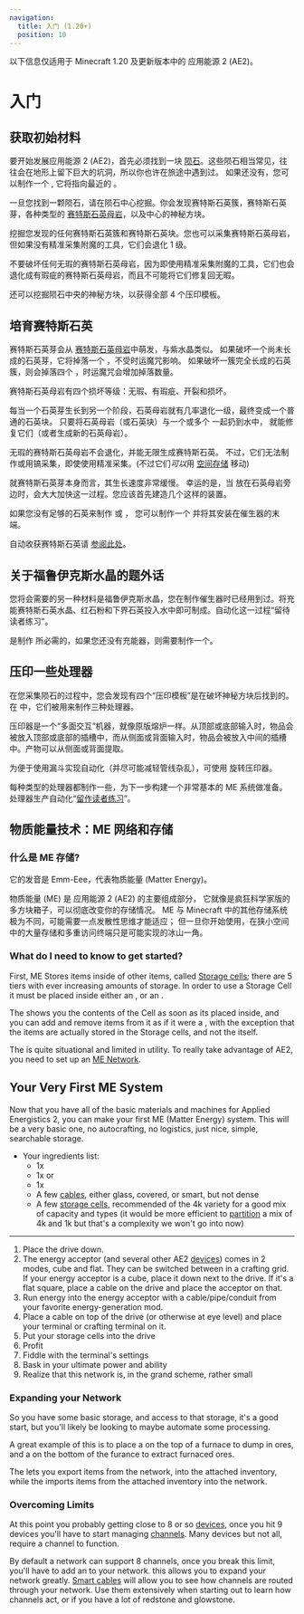 ```yaml
---
navigation:
  title: 入门 (1.20+)
  position: 10
---
```


<div class="notification is-info">
  以下信息仅适用于 Minecraft 1.20 及更新版本中的 应用能源 2 (AE2)。
</div>

# 入门

## 获取初始材料

<GameScene zoom="4" background="transparent">
  <ImportStructure src="assets/assemblies/meteor_interior.snbt" />
</GameScene>

要开始发展应用能源 2 (AE2)，首先必须找到一块 [陨石](ae2-mechanics/meteorites.md)。这些陨石相当常见，往往会在地形上留下巨大的坑洞，所以你也许在旅途中遇到过。
如果还没有，您可以制作一个 <ItemLink id="meteorite_compass" />, 它将指向最近的 <ItemLink id="mysterious_cube" />。

一旦您找到一颗陨石，请在陨石中心挖掘。你会发现赛特斯石英簇，赛特斯石英芽，各种类型的 [赛特斯石英母岩](items-blocks-machines/budding_certus.md)，以及中心的神秘方块。

挖掘您发现的任何赛特斯石英簇和赛特斯石英块。您也可以采集赛特斯石英母岩，但如果没有精准采集附魔的工具，它们会退化 1 级。

不要破坏任何无瑕的赛特斯石英母岩，因为即使用精准采集附魔的工具，它们也会退化成有瑕疵的赛特斯石英母岩，而且不可能将它们修复回无暇。

还可以挖掘陨石中央的神秘方块，以获得全部 4 个压印模板。

## 培育赛特斯石英

<GameScene zoom="4" background="transparent">
<ImportStructure src="assets/assemblies/budding_certus_1.snbt" />
</GameScene>

赛特斯石英芽会从 [赛特斯石英母岩](items-blocks-machines/budding_certus.md)中萌发，与紫水晶类似。
如果破坏一个尚未长成的石英芽，它将掉落一个 <ItemLink id="certus_quartz_dust" />，不受时运魔咒影响。
如果破坏一簇完全长成的石英簇，则会掉落四个 <ItemLink id="certus_quartz_crystal" />，时运魔咒会增加掉落数量。

赛特斯石英母岩有四个损坏等级：无瑕、有瑕疵、开裂和损坏。

<GameScene zoom="4" background="transparent">
<ImportStructure src="assets/assemblies/budding_blocks.snbt" />
<IsometricCamera yaw="195" pitch="30" />
</GameScene>

每当一个石英芽生长到另一个阶段，石英母岩就有几率退化一级，最终变成一个普通的石英块。
只要将石英母岩（或石英块）与一个或多个 <ItemLink id="charged_certus_quartz_crystal" /> 一起扔到水中，
就能修复它们（或者生成新的石英母岩）。

<RecipeFor id="damaged_budding_quartz" />

无瑕的赛特斯石英母岩不会退化，并能无限生成赛特斯石英。
不过，它们无法制作或用镐采集，即使使用精准采集。(不过它们*可以*用 [空间存储](ae2-mechanics/spatial-io.md) 移动)

就赛特斯石英芽本身而言，其生长速度非常缓慢。
幸运的是，当 <ItemLink id="growth_accelerator" /> 放在石英母岩旁边时，会大大加快这一过程。您应该首先建造几个这样的装置。

<GameScene zoom="4" background="transparent">
<ImportStructure src="assets/assemblies/budding_certus_2.snbt" />
<IsometricCamera yaw="195" pitch="30" />
</GameScene>

如果您没有足够的石英来制作 <ItemLink id="energy_acceptor" /> 或 <ItemLink id="vibration_chamber" />，
您可以制作一个 <ItemLink id="crank" /> 并将其安装在催生器的末端。

自动收获赛特斯石英请 [参阅此处](example-setups/simple-certus-farm.md)。

## 关于福鲁伊克斯水晶的题外话

您将会需要的另一种材料是福鲁伊克斯水晶，您在制作催生器时已经用到过。将充能赛特斯石英水晶、红石粉和下界石英投入水中即可制成。自动化这一过程“留待读者练习”。

<ItemLink id="charger" /> 是制作 <ItemLink id="charged_certus_quartz_crystal" /> 所必需的，如果您还没有充能器，则需要制作一个。

## 压印一些处理器

在您采集陨石的过程中，您会发现有四个“压印模板”是在破坏神秘方块后找到的。在 <ItemLink id="inscriber" /> 中，它们被用来制作三种处理器。

<ItemGrid>
  <ItemIcon id="silicon_press" />

  <ItemIcon id="logic_processor_press" />

  <ItemIcon id="calculation_processor_press" />

  <ItemIcon id="engineering_processor_press" />
</ItemGrid>

压印器是一个“多面交互”机器，就像原版熔炉一样。从顶部或底部输入时，物品会被放入顶部或底部的插槽中，而从侧面或背面输入时，物品会被放入中间的插槽中。产物可以从侧面或背面提取。

为便于使用漏斗实现自动化（并尽可能减轻管线杂乱），可使用 <ItemLink id="certus_quartz_wrench" /> 旋转压印器。

每种类型的处理器都制作一些，为下一步构建一个非常基本的 ME 系统做准备。处理器生产自动化“[留作读者练习](example-setups/processor-automation.md)”。

## 物质能量技术：ME 网络和存储

### 什么是 ME 存储?

它的发音是 Emm-Eee，代表物质能量 (Matter Energy)。

物质能量 (ME) 是 应用能源 2 (AE2) 的主要组成部分，
它就像是疯狂科学家版的多方块箱子，可以彻底改变你的存储情况。
ME 与 Minecraft 中的其他存储系统极为不同，可能需要一点发散性思维才能适应；
但一旦你开始使用，在狭小空间中的大量存储和多重访问终端只是可能实现的冰山一角。

### What do I need to know to get started?

First, ME Stores items inside of other items, called [Storage cells](items-blocks-machines/storage_cells.md); there are 5 tiers with ever increasing amounts of
storage. In order to use a Storage Cell it must be placed inside either an <ItemLink id="chest" />,
or an <ItemLink id="drive" />.

The <ItemLink id="chest" /> shows you the contents of the Cell as soon as its placed inside, and you
can add and remove items from it as if it were a <ItemLink id="minecraft:chest" />, with the exception that the items are
actually stored in the Storage cells, and not the <ItemLink id="chest" /> itself.

The <ItemLink id="chest" /> is quite situational and limited in utility. To really
take advantage of AE2, you need to set up an [ME Network](ae2-mechanics/me-network-connections.md).

## Your Very First ME System

Now that you have all of the basic materials and machines for Applied Energistics 2, you can make your first ME (Matter Energy) system. This will be a very basic one, no autocrafting, no logistics, just nice, simple, searchable storage.

<GameScene zoom="6" interactive={true}>
<ImportStructure src="assets/assemblies/tiny_me_system.snbt" />

</GameScene>

*   Your ingredients list:
    * 1x <ItemLink id="drive" />
    * 1x <ItemLink id="terminal" /> or <ItemLink id="crafting_terminal" />
    * 1x <ItemLink id="energy_acceptor" />
    * A few [cables](items-blocks-machines/cables.md), either glass, covered, or smart, but not dense
    * A few [storage cells](items-blocks-machines/storage_cells.md), recommended of the 4k variety for a good mix of
    capacity and types (it would be more efficient to [partition](items-blocks-machines/cell_workbench.md) a mix of 4k and 1k but that's a complexity we won't go into now)
---
1.  Place the drive down.
2.  The energy acceptor (and several other AE2 [devices](ae2-mechanics/devices.md)) comes in 2 modes, cube and flat. They can be switched between in a crafting grid. If your energy acceptor is a cube, place it down next to the drive. If it's a flat square, place a cable on the drive and place the acceptor on that.
3.  Run energy into the energy acceptor with a cable/pipe/conduit from your favorite energy-generation mod.
4.  Place a cable on top of the drive (or otherwise at eye level) and place your terminal or crafting terminal on it.
5.  Put your storage cells into the drive
6.  Profit
7.  Fiddle with the terminal's settings
8.  Bask in your ultimate power and ability
9.  Realize that this network is, in the grand scheme, rather small

### Expanding your Network

So you have some basic storage, and access to that storage, it's a good start, but you'll likely be looking to maybe
automate some processing.

A great example of this is to place a <ItemLink id="export_bus" /> on the top of a furnace to
dump in ores, and a <ItemLink id="import_bus" />
on the bottom of the furance to extract furnaced ores.

The <ItemLink id="export_bus" /> lets you export items from the network, into the attached
inventory, while the <ItemLink id="import_bus" /> imports items from the attached inventory into
the network.

### Overcoming Limits

At this point you probably getting close to 8 or so [devices](ae2-mechanics/devices.md), once you hit 9 devices you'll have to start
managing [channels](ae2-mechanics/channels.md). Many devices but not all, require a channel to
function.

By default a network can support 8 channels, once you break this limit, you'll have to add
an <ItemLink id="controller" /> to your network. this allows you to expand your network greatly.
[Smart cables](items-blocks-machines/cables.md) will allow you to see how channels are routed through your network. Use them extensively when starting out to learn how channels act, or if you have a lot of redstone and glowstone.
